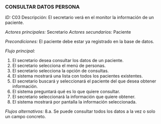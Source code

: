 ### **CONSULTAR DATOS PERSONA**
*ID:* C03	Descripción: El secretario verá en el monitor la información de un paciente.

*Actores principales:* Secretario       *Actores secundarios:* Paciente

*Precondiciones:*
El paciente debe estar ya registrado en la base de datos.

*Flujo principal:*
1. El secretario desea consultar los datos de un paciente.
2. El secretario selecciona el menú de personas.
4. El secretario selecciona la opción de consultas.
5. El sistema mostrará una lista con todos los pacientes existentes.
6. El secretario buscará y seleccionará el paciente del que desea obtener información.
7. El sistema preguntará qué es lo que quiere consultar.
8. El secretario seleccionará la información que quiere obtener.
9. El sistema mostrará por pantalla la información seleccionada.

*Flujos alternativos:*
8.a. Se puede consultar todos los datos a la vez o solo un campo concreto.
